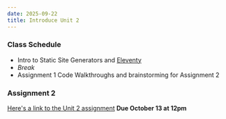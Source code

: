 ```yaml
---
date: 2025-09-22
title: Introduce Unit 2
---
```


### Class Schedule

* Intro to Static Site Generators and [Eleventy](https://www.11ty.dev/)
* *Break*
* Assignment 1 Code Walkthroughs and brainstorming for Assignment 2

### Assignment 2

[Here's a link to the Unit 2 assignment](/assignments/2-collection/) **Due October 13 at 12pm**